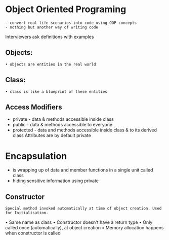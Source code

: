# Object Oriented Programing
    - convert real life scenarios into code using OOP concepts
    - nothing but another way of writing code
Interviewers ask definitions with examples

## Objects:
    • objects are entities in the real world
## Class:
    • class is like a blueprint of these entities

## Access Modifiers
- private - data & methods accessible inside class
- public - data & methods accessible to everyone
- protected - data and methods accessible inside class & to its derived class
    Attributes are by default private

# Encapsulation
- is wrapping up of data and member functions in a single unit called class
- hiding sensitive information using private

## Constructor
    Special method invoked automatically at time of object creation. Used for Initialisation.
• Same name as class
• Constructor doesn't have a return type
• Only called once (automatically), at object creation
• Memory allocation happens when constructor is called

